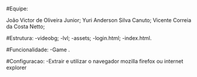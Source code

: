 #Equipe:

João Victor de Oliveira Junior; 
Yuri Anderson Silva Canuto;
Vicente Correia da Costa Netto;

#Estrutura:
-videobg;
-lvl;
-assets;
-login.html;
-index.html.

#Funcionalidade:
-Game .

#Configuracao:
-Extrair e utilizar o navegador mozilla firefox ou internet explorer

